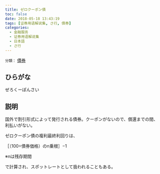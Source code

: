 ```yaml
---
title: ゼロクーポン債
toc: false
date: 2018-05-18 13:43:19
tags: [证券用语解说集, さ行, 債券]
categories:
  - 金融服务
  - 证券用语解说集
  - 日本語
  - さ行
---
```


`分類：` [債券](/tags/債券/)

## ひらがな

ぜろくーぽんさい

## 説明

国外で割引形式によって発行される債券。クーポンがないので、償還までの間、利払いがない。

ゼロクーポン債の複利最終利回りは、

［（100÷債券価格）のn乗根］−1

※nは残存期間

で計算され、スポットレートとして扱われることもある。
